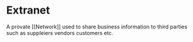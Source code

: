 # Extranet
A provate [[Network]] used to share business information to third parties such as suppleiers vendors customers etc.